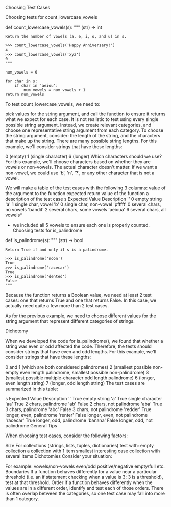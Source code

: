 Choosing Test Cases

Choosing tests for count_lowercase_vowels

def count_lowercase_vowels(s):
    """ (str) -> int
	
    Return the number of vowels (a, e, i, o, and u) in s.
	
    >>> count_lowercase_vowels('Happy Anniversary!')
    4
    >>> count_lowercase_vowels('xyz')
    0
    """
	
    num_vowels = 0
	
    for char in s:
        if char in 'aeiou':		
            num_vowels = num_vowels + 1
	return num_vowels

To test count_lowercase_vowels, we need to:

pick values for the string argument, and
call the function to ensure it returns what we expect for each case.
It is not realistic to test using every single possible string argument. Instead, we create relevant categories, and choose one representative string argument from each category. To choose the string argument, consider:
the length of the string, and
the characters that make up the string.
There are many possible string lengths. For this example, we'll consider strings that have these lengths:

0 (empty)
1 (single character)
6 (longer)
Which characters should we use? For this example, we'll choose characters based on whether they are vowels or non-vowels. The actual character doesn't matter.
If we want a non-vowel, we could use 'b', 'n', '?', or any other character that is not a vowel.

We will make a table of the test cases with the following 3 columns:
value of the argument to the function
expected return value of the function
a description of the test case
s	Expected Value	Description
''	0	empty string
'a'	1	single char, vowel
'b'	0	single char, non-vowel
'pfffft'	0	several chars, no vowels
'bandit'	2	several chars, some vowels
'aeioua'	6	several chars, all vowels*
* we included all 5 vowels to ensure each one is properly counted.
Choosing tests for is_palindrome

def is_palindrome(s):
    """ (str) -> bool

    Return True if and only if s is a palindrome.

    >>> is_palindrome('noon')
    True
    >>> is_palindrome('racecar')
    True
    >>> is_palindrome('dented')
    False
    """

Because the function returns a Boolean value, we need at least 2 test cases: one that returns True and one that returns False. In this case, we actually need quite a few more than 2 test cases.

As for the previous example, we need to choose different values for the string argument that represent different categories of strings.

Dichotomy

When we developed the code for is_palindrome(), we found that whether a string was even or odd affected the code. Therefore, the tests should consider strings that have even and odd lengths. For this example, we'll consider strings that have these lengths:

0 and 1 (which are both considered palindromes)
2 (smallest possible non-empty even length palindrome, smallest possible non-palindrome)
3 (smallest possible multiple-character odd length palindrome)
6 (longer, even length string)
7 (longer, odd length string)
The test cases are summarized in this table:

s	Expected Value	Description
''	True	empty string
'a'	True	single character
'aa'	True	2 chars, palindrome
'ab'	False	2 chars, not palindrome
'aba'	True	3 chars, palindrome
'abc'	False	3 chars, not palindrome
'redder'	True	longer, even, palindrome
'renter'	False	longer, even, not palindrome
'racecar'	True	longer, odd, palindrome
'banana'	False	longer, odd, not palindrome
General Tips

When choosing test cases, consider the following factors:

Size
For collections (strings, lists, tuples, dictionaries) test with:
empty collection
a collection with 1 item
smallest interesting case
collection with several items
Dichotomies
Consider your situation:

For example:
vowels/non-vowels
even/odd
positive/negative
empty/full
etc.
Boundaries
If a function behaves differently for a value near a particular threshold (i.e. an if statement checking when a value is 3; 3 is a threshold), test at that threshold.
Order
If a function behaves differently when the values are in a different order, identify and test each of those orders.
There is often overlap between the categories, so one test case may fall into more than 1 category.